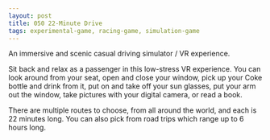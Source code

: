 ```yaml
---
layout: post
title: 050 22-Minute Drive
tags: experimental-game, racing-game, simulation-game
---
```

An immersive and scenic casual driving simulator / VR experience.

Sit back and relax as a passenger in this low-stress VR experience. You can look around from your seat, open and close your window, pick up your Coke bottle and drink from it, put on and take off your sun glasses, put your arm out the window, take pictures with your digital camera, or read a book. 

There are multiple routes to choose, from all around the world, and each is 22 minutes long.  You can also pick from road trips which range up to 6 hours long.

